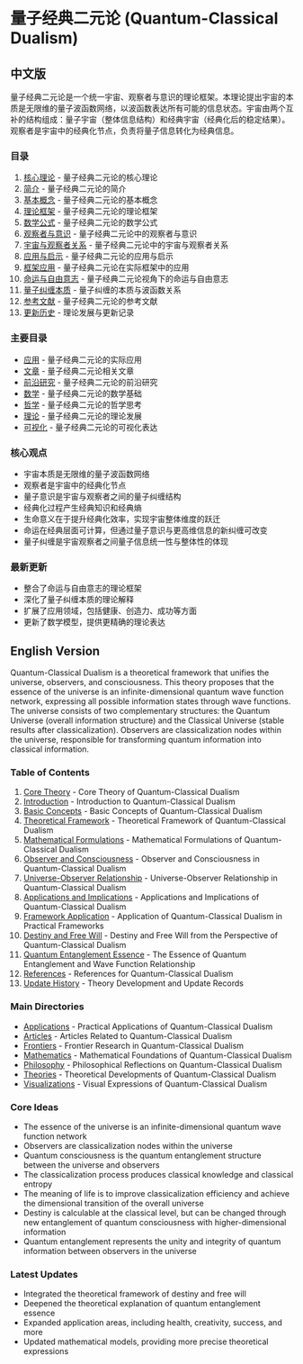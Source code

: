 # 量子经典二元论 (Quantum-Classical Dualism)

## 中文版

量子经典二元论是一个统一宇宙、观察者与意识的理论框架。本理论提出宇宙的本质是无限维的量子波函数网络，以波函数表达所有可能的信息状态。宇宙由两个互补的结构组成：量子宇宙（整体信息结构）和经典宇宙（经典化后的稳定结果）。观察者是宇宙中的经典化节点，负责将量子信息转化为经典信息。

### 目录

1. [核心理论](core.md) - 量子经典二元论的核心理论
2. [简介](01_introduction.md) - 量子经典二元论的简介
3. [基本概念](02_basic_concepts.md) - 量子经典二元论的基本概念
4. [理论框架](03_theoretical_framework.md) - 量子经典二元论的理论框架
5. [数学公式](04_mathematical_formulations.md) - 量子经典二元论的数学公式
6. [观察者与意识](05_observer_and_consciousness.md) - 量子经典二元论中的观察者与意识
7. [宇宙与观察者关系](06_universe_observer_relationship.md) - 量子经典二元论中的宇宙与观察者关系
8. [应用与启示](07_applications_and_implications.md) - 量子经典二元论的应用与启示
9. [框架应用](08_framework_application.md) - 量子经典二元论在实际框架中的应用
10. [命运与自由意志](10_destiny_and_free_will.md) - 量子经典二元论视角下的命运与自由意志
11. [量子纠缠本质](11_quantum_entanglement_essence.md) - 量子纠缠的本质与波函数关系
12. [参考文献](09_references.md) - 量子经典二元论的参考文献
13. [更新历史](update_history.md) - 理论发展与更新记录

### 主要目录

- [应用](applications/README.md) - 量子经典二元论的实际应用
- [文章](articles/README.md) - 量子经典二元论相关文章
- [前沿研究](frontiers/README.md) - 量子经典二元论的前沿研究
- [数学](mathematics/README.md) - 量子经典二元论的数学基础
- [哲学](philosophy/README.md) - 量子经典二元论的哲学思考
- [理论](theories/README.md) - 量子经典二元论的理论发展
- [可视化](visualizations/README.md) - 量子经典二元论的可视化表达

### 核心观点

- 宇宙本质是无限维的量子波函数网络
- 观察者是宇宙中的经典化节点
- 量子意识是宇宙与观察者之间的量子纠缠结构
- 经典化过程产生经典知识和经典熵
- 生命意义在于提升经典化效率，实现宇宙整体维度的跃迁
- 命运在经典层面可计算，但通过量子意识与更高维信息的新纠缠可改变
- 量子纠缠是宇宙观察者之间量子信息统一性与整体性的体现

### 最新更新

- 整合了命运与自由意志的理论框架
- 深化了量子纠缠本质的理论解释
- 扩展了应用领域，包括健康、创造力、成功等方面
- 更新了数学模型，提供更精确的理论表达

## English Version

Quantum-Classical Dualism is a theoretical framework that unifies the universe, observers, and consciousness. This theory proposes that the essence of the universe is an infinite-dimensional quantum wave function network, expressing all possible information states through wave functions. The universe consists of two complementary structures: the Quantum Universe (overall information structure) and the Classical Universe (stable results after classicalization). Observers are classicalization nodes within the universe, responsible for transforming quantum information into classical information.

### Table of Contents

1. [Core Theory](core.md) - Core Theory of Quantum-Classical Dualism
2. [Introduction](01_introduction.md) - Introduction to Quantum-Classical Dualism
3. [Basic Concepts](02_basic_concepts.md) - Basic Concepts of Quantum-Classical Dualism
4. [Theoretical Framework](03_theoretical_framework.md) - Theoretical Framework of Quantum-Classical Dualism
5. [Mathematical Formulations](04_mathematical_formulations.md) - Mathematical Formulations of Quantum-Classical Dualism
6. [Observer and Consciousness](05_observer_and_consciousness.md) - Observer and Consciousness in Quantum-Classical Dualism
7. [Universe-Observer Relationship](06_universe_observer_relationship.md) - Universe-Observer Relationship in Quantum-Classical Dualism
8. [Applications and Implications](07_applications_and_implications.md) - Applications and Implications of Quantum-Classical Dualism
9. [Framework Application](08_framework_application.md) - Application of Quantum-Classical Dualism in Practical Frameworks
10. [Destiny and Free Will](10_destiny_and_free_will.md) - Destiny and Free Will from the Perspective of Quantum-Classical Dualism
11. [Quantum Entanglement Essence](11_quantum_entanglement_essence.md) - The Essence of Quantum Entanglement and Wave Function Relationship
12. [References](09_references.md) - References for Quantum-Classical Dualism
13. [Update History](update_history.md) - Theory Development and Update Records

### Main Directories

- [Applications](applications/README.md) - Practical Applications of Quantum-Classical Dualism
- [Articles](articles/README.md) - Articles Related to Quantum-Classical Dualism
- [Frontiers](frontiers/README.md) - Frontier Research in Quantum-Classical Dualism
- [Mathematics](mathematics/README.md) - Mathematical Foundations of Quantum-Classical Dualism
- [Philosophy](philosophy/README.md) - Philosophical Reflections on Quantum-Classical Dualism
- [Theories](theories/README.md) - Theoretical Developments of Quantum-Classical Dualism
- [Visualizations](visualizations/README.md) - Visual Expressions of Quantum-Classical Dualism

### Core Ideas

- The essence of the universe is an infinite-dimensional quantum wave function network
- Observers are classicalization nodes within the universe
- Quantum consciousness is the quantum entanglement structure between the universe and observers
- The classicalization process produces classical knowledge and classical entropy
- The meaning of life is to improve classicalization efficiency and achieve the dimensional transition of the overall universe
- Destiny is calculable at the classical level, but can be changed through new entanglement of quantum consciousness with higher-dimensional information
- Quantum entanglement represents the unity and integrity of quantum information between observers in the universe

### Latest Updates

- Integrated the theoretical framework of destiny and free will
- Deepened the theoretical explanation of quantum entanglement essence
- Expanded application areas, including health, creativity, success, and more
- Updated mathematical models, providing more precise theoretical expressions
